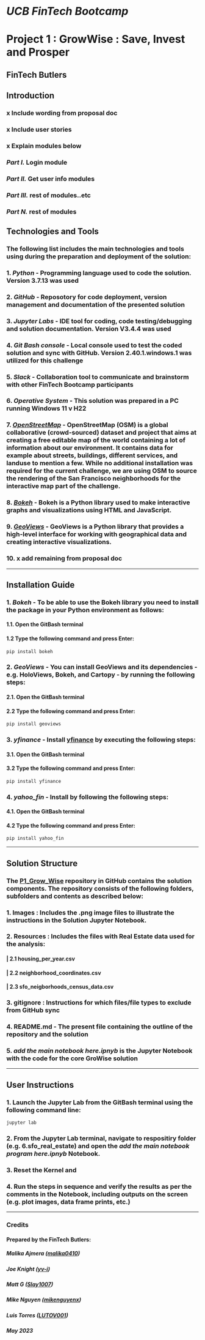 # ***UCB FinTech Bootcamp***
# **Project 1 : GrowWise : Save, Invest and Prosper**
## **FinTech Butlers**
## **Introduction**

### x Include wording from proposal doc
### x Include user stories
### x Explain modules below
### ***Part I.*** Login module
### ***Part II.*** Get user info modules
### ***Part III.*** rest of modules..etc
### ***Part N.*** rest of modules
## **Technologies and Tools**

### The following list includes the main technologies and tools using during the preparation and deployment of the solution:
### 1. *Python* - Programming language used to code the solution. Version 3.7.13 was used
### 2. *GitHub* - Reposotory for code deployment, version management and documentation of the presented solution
### 3. *Jupyter Labs* - IDE tool for coding, code testing/debugging and solution documentation. Version V3.4.4 was used
### 4. *Git Bash console* - Local console used to test the coded solution and sync with GitHub. Version 2.40.1.windows.1 was utilized for this challenge
### 5. *Slack* - Collaboration tool to communicate and brainstorm with other FinTech Bootcamp participants
### 6. *Operative System* - This solution was prepared in a PC running Windows 11 v H22
### 7. *[OpenStreetMap](https://wiki.openstreetmap.org/wiki/Using_OpenStreetMap)* - OpenStreetMap (OSM) is a global collaborative (crowd-sourced) dataset and project that aims at creating a free editable map of the world containing a lot of information about our environment. It contains data for example about streets, buildings, different services, and landuse to mention a few. While no additional installation was required for the current challenge, we are using OSM to source the rendering of the San Francisco neighborhoods for the interactive map part of the challenge.
### 8. *[Bokeh](https://bokeh.org/)* - Bokeh is a Python library used to make interactive graphs and visualizations using HTML and JavaScript.
### 9. *[GeoViews](https://geoviews.org/)* -  GeoViews is a Python library that provides a high-level interface for working with geographical data and creating interactive visualizations.
### 10. x add remaining from proposal doc
---
## **Installation Guide**

### 1. *Bokeh* - To be able to use the Bokeh library you need to install the package in your Python environment as follows:
#### 1.1. Open the GitBash terminal
#### 1.2 Type the following command and press Enter:
```python 
pip install bokeh
```
### 2. *GeoViews* - You can install GeoViews and its dependencies - e.g. HoloViews, Bokeh, and Cartopy -  by running the following steps:
#### 2.1. Open the GitBash terminal
#### 2.2 Type the following command and press Enter:
```python 
pip install geoviews
```
### 3. *yfinance* - Install **[yfinance](https://pypi.org/project/yfinance/)** by executing the following steps:
#### 3.1. Open the GitBash terminal
#### 3.2 Type the following command and press Enter:
```python 
pip install yfinance
```
### 4. *yahoo_fin* - Install by following the following steps:
#### 4.1. Open the GitBash terminal
#### 4.2 Type the following command and press Enter:
```python 
pip install yahoo_fin
```
---
## **Solution Structure**

### The **[P1_Grow_Wise](https://github.com/LUTOV001/P1_Grow_Wise)** repository in GitHub contains the solution components. The repository consists of the following folders, subfolders and contents as described below:
 
###    1. Images : Includes the .png image files to illustrate the instructions in the Solution Jupyter Notebook. 
###    2. Resources : Includes the files with Real Estate data used for the analysis:
####     | 2.1 housing_per_year.csv
####     | 2.2 neighborhood_coordinates.csv
####     | 2.3 sfo_neigborhoods_census_data.csv
###    3. gitignore : Instructions for which files/file types to exclude from GitHub sync
###    4. README.md - The present file containing the outline of the repository and the solution
###    5. *add the main notebook here.ipnyb* is the Jupyter Notebook with the code for the core GroWise solution
---
## **User Instructions**

### 1. Launch the Jupyter Lab from the GitBash terminal using the following command line:
```python 
jupyter lab
```
### 2. From the Jupyter Lab terminal, navigate to respositiry folder (e.g. 6.sfo_real_estate) and open the *add the main notebook program here.ipnyb* Notebook.
### 3. Reset the Kernel and
### 4. Run the steps in sequence and verify the results as per the comments in the Notebook, including outputs on the screen (e.g. plot images, data frame prints, etc.)
---
### **Credits**

#### Prepared by the FinTech Butlers:
#####   Malika Ajmera ([malika0410](https://github.com/malika0410))
#####   Joe Knight ([yv-i](https://github.com/yv-i))
#####   Matt G ([Slay1007](https://github.com/Slay1007))
#####   Mike Nguyen ([mikenguyenx](https://github.com/mikenguyenx))
#####   Luis Torres ([LUTOV001](https://github.com/LUTOV001))
#### 
##### May 2023